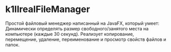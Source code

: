 # k1llrealFileManager
Простой файловый менеджер написанный на JavaFX, который умеет:
Динамически определять размер свободного/занятого места на компьютере (каждые 30 секунд).
Реализует копирование, перемещение, удаление, переименование и просмотр свойств файлов и папок.
